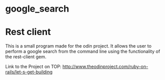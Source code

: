 # google_search

# Rest client

This is a small program made for the odin project. It allows the user to perform a google search from the command line using the functionality of the rest-client gem.

Link to the Project on TOP:  http://www.theodinproject.com/ruby-on-rails/let-s-get-building
